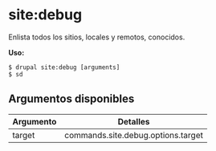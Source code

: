 # site:debug
Enlista todos los sitios, locales y remotos, conocidos.

**Uso:**
```
$ drupal site:debug [arguments]
$ sd  
```

## Argumentos disponibles
Argumento | Detalles
---------|-------------
target | commands.site.debug.options.target
